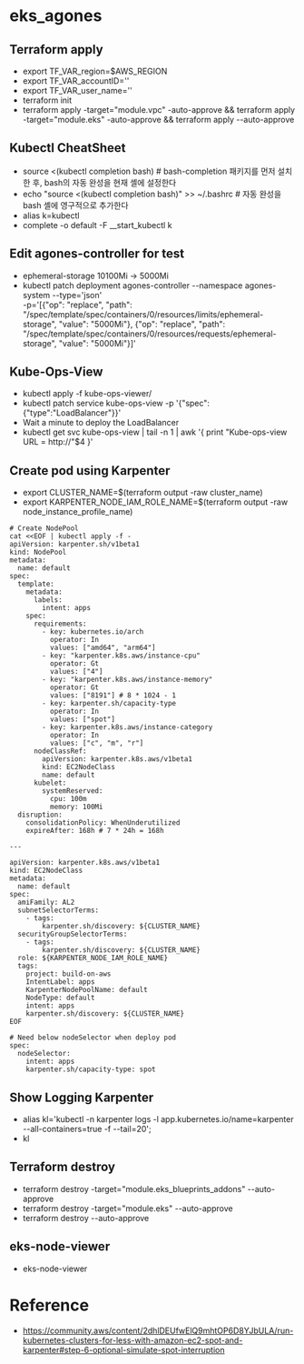 # eks_agones

## Terraform apply
- export TF_VAR_region=$AWS_REGION
- export TF_VAR_accountID=''
- export TF_VAR_user_name=''
- terraform init
- terraform apply -target="module.vpc" -auto-approve && terraform apply -target="module.eks" -auto-approve && terraform apply --auto-approve

## Kubectl CheatSheet
- source <(kubectl completion bash) # bash-completion 패키지를 먼저 설치한 후, bash의 자동 완성을 현재 셸에 설정한다
- echo "source <(kubectl completion bash)" >> ~/.bashrc # 자동 완성을 bash 셸에 영구적으로 추가한다
- alias k=kubectl
- complete -o default -F __start_kubectl k

## Edit agones-controller for test
- ephemeral-storage 10100Mi -> 5000Mi
- kubectl patch deployment agones-controller --namespace agones-system --type='json' \
  -p='[{"op": "replace", "path": "/spec/template/spec/containers/0/resources/limits/ephemeral-storage", "value": "5000Mi"},
        {"op": "replace", "path": "/spec/template/spec/containers/0/resources/requests/ephemeral-storage", "value": "5000Mi"}]'

## Kube-Ops-View
- kubectl apply -f kube-ops-viewer/
- kubectl patch service kube-ops-view -p '{"spec":{"type":"LoadBalancer"}}'
- Wait a minute to deploy the LoadBalancer
- kubectl get svc kube-ops-view | tail -n 1 | awk '{ print "Kube-ops-view URL = http://"$4 }'

## Create pod using Karpenter 
- export CLUSTER_NAME=$(terraform output -raw cluster_name)
- export KARPENTER_NODE_IAM_ROLE_NAME=$(terraform output -raw node_instance_profile_name)

```
# Create NodePool
cat <<EOF | kubectl apply -f -
apiVersion: karpenter.sh/v1beta1
kind: NodePool
metadata:
  name: default 
spec:  
  template:
    metadata:
      labels:
        intent: apps
    spec:
      requirements:
        - key: kubernetes.io/arch
          operator: In
          values: ["amd64", "arm64"]
        - key: "karpenter.k8s.aws/instance-cpu"
          operator: Gt
          values: ["4"]
        - key: "karpenter.k8s.aws/instance-memory"
          operator: Gt
          values: ["8191"] # 8 * 1024 - 1
        - key: karpenter.sh/capacity-type
          operator: In
          values: ["spot"]
        - key: karpenter.k8s.aws/instance-category
          operator: In
          values: ["c", "m", "r"]
      nodeClassRef:
        apiVersion: karpenter.k8s.aws/v1beta1
        kind: EC2NodeClass
        name: default
      kubelet:
        systemReserved:
          cpu: 100m
          memory: 100Mi
  disruption:
    consolidationPolicy: WhenUnderutilized
    expireAfter: 168h # 7 * 24h = 168h
  
---   

apiVersion: karpenter.k8s.aws/v1beta1
kind: EC2NodeClass
metadata:
  name: default
spec:
  amiFamily: AL2
  subnetSelectorTerms:          
    - tags:
        karpenter.sh/discovery: ${CLUSTER_NAME}
  securityGroupSelectorTerms:
    - tags:
        karpenter.sh/discovery: ${CLUSTER_NAME}
  role: ${KARPENTER_NODE_IAM_ROLE_NAME}
  tags:
    project: build-on-aws
    IntentLabel: apps
    KarpenterNodePoolName: default
    NodeType: default
    intent: apps
    karpenter.sh/discovery: ${CLUSTER_NAME}
EOF
```
```
# Need below nodeSelector when deploy pod
spec:
  nodeSelector:
    intent: apps
    karpenter.sh/capacity-type: spot
```

## Show Logging Karpenter
- alias kl='kubectl -n karpenter logs -l app.kubernetes.io/name=karpenter --all-containers=true -f --tail=20';
- kl

## Terraform destroy
- terraform destroy -target="module.eks_blueprints_addons" --auto-approve
- terraform destroy -target="module.eks" --auto-approve
- terraform destroy --auto-approve

## eks-node-viewer
- eks-node-viewer

# Reference
- https://community.aws/content/2dhlDEUfwElQ9mhtOP6D8YJbULA/run-kubernetes-clusters-for-less-with-amazon-ec2-spot-and-karpenter#step-6-optional-simulate-spot-interruption
